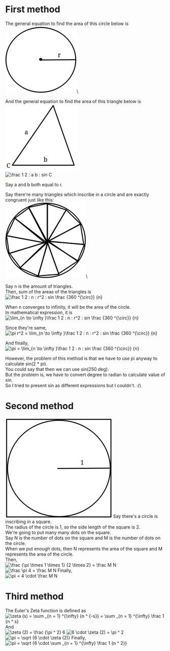 # First method
The general equation to find the area of this circle below is \
![circle](./circle.jpg)\

And the general equation to find the area of this triangle below is\
![triangle](./triangle.jpg)\
![\frac 1 2 \:  a b \: sin C](https://latex.codecogs.com/png.image?\dpi{110}%20\frac%201%202%20\:%20%20a%20b%20\:%20sin%20C)

Say a and b both equal to r.

Say there're many triangles which inscribe in a circle and are exactly congruent just like this:\
![triangle inscribing in the circle](./triangles-inscribing-in-circle.jpg)\

Say n is the amount of triangles.\
Then, sum of the areas of the triangles is\
![\frac 1 2 \: n \: r^2 \: sin \frac {360 ^{\circ}} {n}](https://latex.codecogs.com/png.image?\dpi{110}%20\frac%201%202%20\:%20n%20\:%20r^2%20\:%20sin%20\frac%20{2%20\pi}%20{n})


When n converges to infinity, it will be the area of the circle.\
In mathematical expression, it is\
![\lim\_{n \to \infty }\frac 1 2 \: n \: r^2 \: sin \frac {360 ^{\circ}} {n}](https://latex.codecogs.com/png.image?\dpi{110}%20\lim%20_{n%20\to%20\infty%20}\frac%201%202%20\:%20n%20\:%20r^2%20\:%20sin%20\frac%20{2%20\pi}%20{n})

Since they're same,\
![\pi r^2 = \lim\_{n \to \infty }\frac 1 2 \: n \: r^2 \: sin \frac {360 ^{\circ}} {n}](https://latex.codecogs.com/png.image?\dpi{110}%20\pi%20r^2%20=%20\lim%20_{n%20\to%20\infty%20}\frac%201%202%20\:%20n%20\:%20r^2%20\:%20sin%20\frac%20{2%20\pi}%20{n})

And finally,\
![\pi = \lim\_{n \to \infty }\frac 1 2 \: n \: sin \frac {360 ^{\circ}} {n}](https://latex.codecogs.com/png.image?\dpi{110}%20\pi%20=%20\lim%20_{n%20\to%20\infty%20}\frac%201%202%20\:%20n%20\:%20sin%20\frac%20{2%20\pi}%20{n})

However, the problem of this method is that we have to use pi anyway to calculate sin(2 * pi).\
You could say that then we can use sin(250 deg).\
But the problem is, we have to convert degree to radian to calculate value of sin.\
So I tried to present sin as different expressions but I couldn't. :(\

# Second method
![a circle inscribing in a rectangle](./circle-inscribing-in-square.jpg)
Say there's a circle is inscribing in a square.\
The radius of the circle is 1, so the side length of the square is 2.\
We're going to put many many dots on the square.\
Say N is the number of dots on the square and M is the number of dots on the circle.\
When we put enough dots, then N represents the area of the square and M represents the area of the circle.\
Then,\
![\frac {\pi \times 1 \times 1} {2 \times 2} = \frac M N](https://latex.codecogs.com/png.image?\dpi{110}%20\frac%20{\pi%20\times%201%20\times%201}%20{2%20\times%202}%20=%20\frac%20M%20N)
![\frac \pi 4 = \frac M N ](https://latex.codecogs.com/png.image?\dpi{110}%20\frac%20\pi%204%20=%20\frac%20M%20N)
Finally,\
![\pi = 4 \cdot \frac M N](https://latex.codecogs.com/png.image?\dpi{110}%20\pi%20=%204%20\cdot%20\frac%20M%20N)

# Third method
The Euler's Zeta function is defined as
![\zeta (s) = \sum _{n = 1} ^{\infty} {n ^ {-s}} = \sum _{n = 1} ^{\infty} \frac 1 {n ^ s}](https://latex.codecogs.com/png.image?\dpi{110}%20\zeta%20(s)%20=%20\sum%20_{n%20=%201}%20^{\infty}%20{n%20^%20{-s}}%20=%20\sum%20_{n%20=%201}%20^{\infty}%20\frac%201%20{n%20^%20s})
And\
![\zeta (2) = \frac {\pi ^ 2} 6](https://latex.codecogs.com/png.image?\dpi{110}%20\zeta%20(2)%20=%20\frac%20{\pi%20^%202}%206)
![6 \cdot \zeta (2) = \pi ^ 2](https://latex.codecogs.com/png.image?\dpi{110}%206%20\cdot%20\zeta%20(2)%20=%20\pi%20^%202)
![\pi = \sqrt {6 \cdot \zeta (2)}](https://latex.codecogs.com/png.image?\dpi{110}%20\pi%20=%20\sqrt%20{6%20\cdot%20\zeta%20(2)})
Finally,\
![\pi = \sqrt {6 \cdot \sum \_{n = 1} ^{\infty} \frac 1 {n ^ 2}}](https://latex.codecogs.com/png.image?\dpi{110}%20\pi%20=%20\sqrt%20{6%20\cdot%20\sum%20_{n%20=%201}%20^{\infty}%20\frac%201%20{n%20^%202}})

